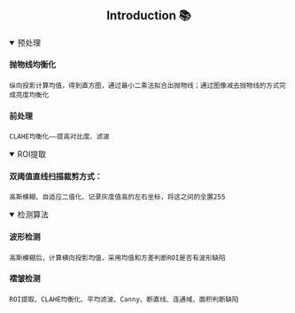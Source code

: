 ## <div align="center">Introduction 📚</div>

<details open>
<summary>预处理</summary>

#### 抛物线均衡化
```
纵向投影计算均值，得到直方图，通过最小二乘法拟合出抛物线；通过图像减去抛物线的方式完成亮度均衡化
```

#### 前处理
```
CLAHE均衡化——提高对比度、滤波
```
</details>

<details open>
<summary>ROI提取</summary>
  
#### 双阈值直线扫描裁剪方式：
```
高斯模糊、自适应二值化、记录灰度值高的左右坐标，将这之间的全置255
```
</details>

<details open>
<summary>检测算法</summary>

#### 波形检测
```
高斯模糊后，计算横向投影均值，采用均值和方差判断ROI是否有波形缺陷
```
#### 褶皱检测
```
ROI提取、CLAHE均衡化、平均滤波、Canny、断直线、连通域、面积判断缺陷
```
</details>
